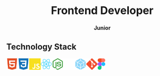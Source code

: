 <h1 align="center">Frontend Developer</h1>
<h4 align="center">Junior</h4>
<h2 align="left">Technology Stack</h2>
<img src="https://github.com/MalakhN/MalakhN/blob/main/html5.svg" height="30" align="left"/>
<img src="https://github.com/MalakhN/MalakhN/blob/main/css3.svg" height="30" align="left"/>
<img src="https://github.com/MalakhN/MalakhN/blob/main/javascript.svg" height="30" align="left"/>
<img src="https://github.com/MalakhN/MalakhN/blob/main/react.svg" height="30" align="left"/>
<img alt="Node.js" src="https://github.com/MalakhN/MalakhN/blob/main/nodedotjs.svg" height="30" align="left"/>
<picture>
  <source media="(prefers-color-scheme: light)" srcset="https://github.com/MalakhN/MalakhN/blob/main/express-light-mode.svg">
  <source media="(prefers-color-scheme: dark)" srcset="https://github.com/MalakhN/MalakhN/blob/main/express-dark-mode.svg">
  <img alt="Express" src="https://github.com/MalakhN/MalakhN/blob/main/express-dark-mode.svg" height="30" align="left"/>
</picture>
<img src="https://github.com/MalakhN/MalakhN/blob/main/webpack.svg" height="30" align="left"/>
<img src="https://github.com/MalakhN/MalakhN/blob/main/git.svg" height="30" align="left"/>
<img src="https://github.com/MalakhN/MalakhN/blob/main/Figma-Icon.svg" height="30" align="left"/>


<!--
**MalakhN/MalakhN** is a ✨ _special_ ✨ repository because its `README.md` (this file) appears on your GitHub profile.

Here are some ideas to get you started:

- 🔭 I’m currently working on ...
- 🌱 I’m currently learning ...
- 👯 I’m looking to collaborate on ...
- 🤔 I’m looking for help with ...
- 💬 Ask me about ...
- 📫 How to reach me: ...
- 😄 Pronouns: ...
- ⚡ Fun fact: ...


<h1 align="center">Hi there, I'm <a href="https://.ru/" target="_blank">Daniil</a> 
<img src="https://github.com/blackcater/blackcater/raw/main/images/Hi.gif" height="32"/></h1>
<h3 align="center">Computer science student, IT news writer from Russia 🇷🇺</h3>
[![Typing SVG](https://readme-typing-svg.herokuapp.com?color=%2336BCF7&lines=Computer+science+student)](https://git.io/typing-svg)
-->
